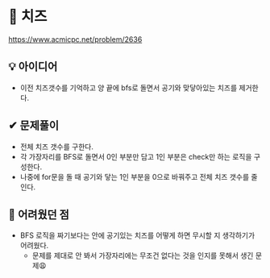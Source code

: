 # 🔎 치즈

https://www.acmicpc.net/problem/2636

## 💡 아이디어

- 이전 치즈갯수를 기억하고 양 끝에 bfs로 돌면서 공기와 맞닿아있는 치즈를 제거한다.

## ✔ 문제풀이

- 전체 치즈 갯수를 구한다.
- 각 가장자리를 BFS로 돌면서 0인 부분만 담고 1인 부분은 check만 하는 로직을 구성한다.
- 나중에 for문을 돌 때 공기와 닿는 1인 부분을 0으로 바꿔주고 전체 치즈 갯수를 줄인다.

## 🤕 어려웠던 점

- BFS 로직을 짜기보다는 안에 공기있는 치즈를 어떻게 하면 무시할 지 생각하기가 어려웠다.
  - 문제를 제대로 안 봐서 가장자리에는 무조건 없다는 것을 인지를 못해서 생긴 문제😩
